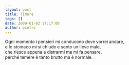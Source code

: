```yaml
---
layout: post
title: Timore
tags: []
date: 2009-01-02 17:17:00
author: pietro
---
```

Ogni momento i pensieri mi conducono dove vorrei andare,<br/>e lo stomaco mi si chiude e sento un lieve male,<br/>che riesce appena a distrarmi ma mi fa pensare,<br/>perché temere è tanto brutto ma è normale.
